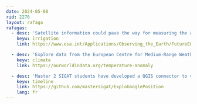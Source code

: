```yaml
---
date: 2024-05-08
rid: 2276
layout: rafaga
rafagas:
  - desc: 'Satellite information could pave the way for measuring the amount of water we use for irrigation, leading to better management of an increasingly scarce resource.'
    keyw: irrigation
    link: https://www.esa.int/Applications/Observing_the_Earth/FutureEO/How_much_water_do_we_use_for_irrigation

  - desc: 'Explore data from the European Centre for Medium-Range Weather Forecasts (ECMWF) ERA5 project to visualize monthly temperature anomalies on a country-by-country basis'
    keyw: climate
    link: https://ourworldindata.org/temperature-anomaly

  - desc: 'Master 2 SIGAT students have developed a QGIS connector to visualize your personal location data Google collects'
    keyw: timeline
    link: https://github.com/mastersigat/ExploGooglePosition
    lang: fr
---
```

